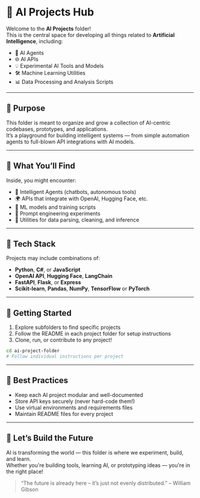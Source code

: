 # 🤖 AI Projects Hub

Welcome to the **AI Projects** folder!  
This is the central space for developing all things related to **Artificial Intelligence**, including:

- 🧠 AI Agents  
- 🌐 AI APIs  
- 💡 Experimental AI Tools and Models  
- 🛠️ Machine Learning Utilities  
- 📊 Data Processing and Analysis Scripts

---

## 🎯 Purpose

This folder is meant to organize and grow a collection of AI-centric codebases, prototypes, and applications.  
It’s a playground for building intelligent systems — from simple automation agents to full-blown API integrations with AI models.

---

## 🧰 What You’ll Find

Inside, you might encounter:

- 🤖 Intelligent Agents (chatbots, autonomous tools)
- 🌍 APIs that integrate with OpenAI, Hugging Face, etc.
- 🧪 ML models and training scripts
- 🧾 Prompt engineering experiments
- 📂 Utilities for data parsing, cleaning, and inference

---

## 🧠 Tech Stack

Projects may include combinations of:

- **Python**, **C#**, or **JavaScript**
- **OpenAI API**, **Hugging Face**, **LangChain**
- **FastAPI**, **Flask**, or **Express**
- **Scikit-learn**, **Pandas**, **NumPy**, **TensorFlow** or **PyTorch**

---

## 🚀 Getting Started

1. Explore subfolders to find specific projects
2. Follow the README in each project folder for setup instructions
3. Clone, run, or contribute to any project!

```bash
cd ai-project-folder
# Follow individual instructions per project
```

---

## 📌 Best Practices

- Keep each AI project modular and well-documented
- Store API keys securely (never hard-code them!)
- Use virtual environments and requirements files
- Maintain README files for every project

---

## 🙌 Let’s Build the Future

AI is transforming the world — this folder is where we experiment, build, and learn.  
Whether you're building tools, learning AI, or prototyping ideas — you're in the right place!

> “The future is already here – it’s just not evenly distributed.” – William Gibson
